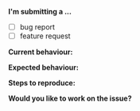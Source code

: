 
**I'm submitting a ...**
- [ ] bug report
- [ ] feature request

**Current behaviour:**
<!-- How the bug manifests. -->

**Expected behaviour:**
<!-- Behaviour would be without the bug. -->

**Steps to reproduce:**

**Would you like to work on the issue?**
<!-- Please let us know if you can work on it or the issue should be assigned to someone else. -->
